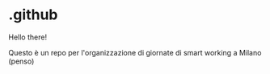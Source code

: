 # .github
Hello there!

Questo è un repo per l'organizzazione di giornate di smart working a Milano (penso)


